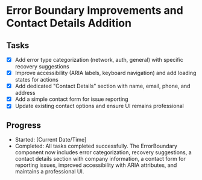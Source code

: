 # Error Boundary Improvements and Contact Details Addition

## Tasks
- [x] Add error type categorization (network, auth, general) with specific recovery suggestions
- [x] Improve accessibility (ARIA labels, keyboard navigation) and add loading states for actions
- [x] Add dedicated "Contact Details" section with name, email, phone, and address
- [x] Add a simple contact form for issue reporting
- [x] Update existing contact options and ensure UI remains professional

## Progress
- Started: [Current Date/Time]
- Completed: All tasks completed successfully. The ErrorBoundary component now includes error categorization, recovery suggestions, a contact details section with company information, a contact form for reporting issues, improved accessibility with ARIA attributes, and maintains a professional UI.
